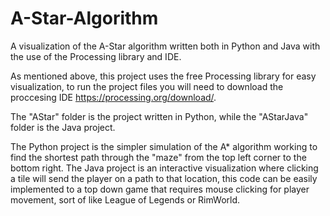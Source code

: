# A-Star-Algorithm
A visualization of the A-Star algorithm written both in Python and Java with the use of the Processing library and IDE.

As mentioned above, this project uses the free Processing library for easy visualization, to run the project files you will need to download the proccesing IDE <https://processing.org/download/>.

The "AStar" folder is the project written in Python, while the "AStarJava" folder is the Java project.

The Python project is the simpler simulation of the A* algorithm working to find the shortest path through the "maze" from the top left corner to the bottom right. The Java project is an interactive visualization where clicking a tile will send the player on a path to that location, this code can be easily implemented to a top down game that requires mouse clicking for player movement, sort of like League of Legends or RimWorld.
